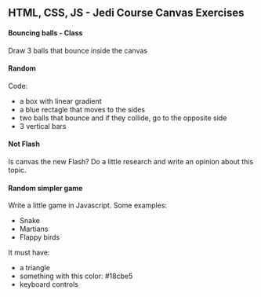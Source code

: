 HTML, CSS, JS - Jedi Course
Canvas Exercises
------------------------

#### Bouncing balls - Class

Draw 3 balls that bounce inside the canvas 

#### Random

Code:
- a box with linear gradient
- a blue rectagle that moves to the sides
- two balls that bounce and if they collide, go to the opposite side
- 3 vertical bars

#### Not Flash

Is canvas the new Flash? Do a little research and write an opinion about this topic.

#### Random simpler game

Write a little game in Javascript. Some examples:

- Snake
- Martians
- Flappy birds

It must have: 

- a triangle
- something with this color: #18cbe5
- keyboard controls

